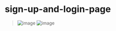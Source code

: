# sign-up-and-login-page

> ![image](https://github.com/Asadullah-nadeem/sign-up-and-login-page-/assets/88024587/6e84f36c-943c-4239-83a0-2c0844e87b90)
> ![image](https://github.com/Asadullah-nadeem/sign-up-and-login-page-/assets/88024587/1306b846-4b2b-4a0a-9475-c5878a09d57f)
